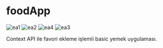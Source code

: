# foodApp
![ea1](https://github.com/alpefe44/foodApp/assets/71967433/8a40097e-01a8-46f7-b486-c4c371d2aaec)
![ea2](https://github.com/alpefe44/foodApp/assets/71967433/e37333b0-2191-4eb8-8ac2-302e6d98e9d5)
![ea4](https://github.com/alpefe44/foodApp/assets/71967433/c55f2581-e502-4b02-aadc-becf539d55b1)
![ea3](https://github.com/alpefe44/foodApp/assets/71967433/e3a590bd-b324-40ff-86eb-3aa5a0050bea)

Context API ile favori ekleme işlemli basic yemek uygulaması.
